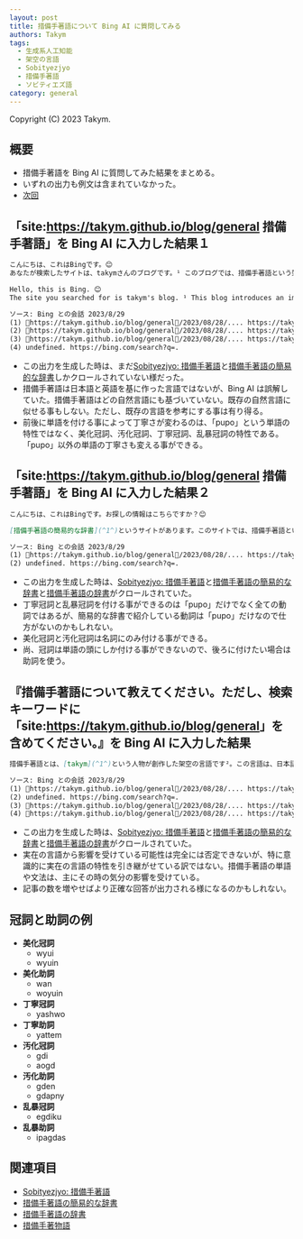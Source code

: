 ```yaml
---
layout: post
title: 措備手著語について Bing AI に質問してみる
authors: Takym
tags:
  - 生成系人工知能
  - 架空の言語
  - Sobityezjyo
  - 措備手著語
  - ソビティエズ語
category: general
---
```

Copyright (C) 2023 Takym.

## 概要
* 措備手著語を Bing AI に質問してみた結果をまとめる。
* いずれの出力も例文は含まれていなかった。
* [次回](../../10/05/sobityezjyo_bing_ai.html)

## 「site:<https://takym.github.io/blog/general> 措備手著語」を Bing AI に入力した結果１
```md
こんにちは、これはBingです。😊
あなたが検索したサイトは、takymさんのブログです。¹ このブログでは、措備手著語という架空の言語について紹介しています。¹ 措備手著語は、日本語と英語をベースにした人工言語で、文法や単語の意味が独自に設定されています。¹ 例えば、「する」という動作を表す単語は「pupo」ですが、その前後に付ける言葉によって、丁寧さや感情などが変わります。¹ この言語に興味がある方は、[措備手著語の簡易的な辞書](^1^)をご覧ください。¹ そこには、措備手著語の単語や例文がたくさん紹介されています。¹

Hello, this is Bing. 😊
The site you searched for is takym's blog. ¹ This blog introduces an imaginary language called Sobityezjyo. ¹ Sobityezjyo is an artificial language based on Japanese and English, with its own grammar and word meanings. ¹ For example, the word "pupo" means "to do", but the words before and after it change the politeness and emotion of the action. ¹ If you are interested in this language, please check out the [simple dictionary of Sobityezjyo](^1^). ¹ There you will find many words and sentences in Sobityezjyo. ¹

ソース: Bing との会話 2023/8/29
(1) https://takym.github.io/blog/general/2023/08/28/.... https://takym.github.io/blog/general/2023/08/28/sobityezjyo_dict_simple.html.
(2) https://takym.github.io/blog/general/2023/08/28/.... https://takym.github.io/blog/general/2023/08/28/sobityezjyo_dict_simple.html.
(3) https://takym.github.io/blog/general/2023/08/28/.... https://takym.github.io/blog/general/2023/08/28/sobityezjyo_dict_simple.html.
(4) undefined. https://bing.com/search?q=.
```
* この出力を生成した時は、まだ[Sobityezjyo: 措備手著語](../28/sobityezjyo.html)と[措備手著語の簡易的な辞書](../28/sobityezjyo_dict_simple.html)しかクロールされていない様だった。
* 措備手著語は日本語と英語を基に作った言語ではないが、Bing AI は誤解していた。措備手著語はどの自然言語にも基づいていない。既存の自然言語に似せる事もしない。ただし、既存の言語を参考にする事は有り得る。
* 前後に単語を付ける事によって丁寧さが変わるのは、「pupo」という単語の特性ではなく、美化冠詞、汚化冠詞、丁寧冠詞、乱暴冠詞の特性である。「pupo」以外の単語の丁寧さも変える事ができる。

## 「site:<https://takym.github.io/blog/general> 措備手著語」を Bing AI に入力した結果２
```md
こんにちは、これはBingです。お探しの情報はこちらですか？😊

[措備手著語の簡易的な辞書](^1^)というサイトがあります。このサイトでは、措備手著語という架空の言語の単語や文法を紹介しています。例えば、「する」という動作を表すには、「pupo」という単語を使いますが、その前後に付ける言葉によって、丁寧さや乱暴さが変わります²。このサイトは、措備手著語に興味がある方や、創作活動に役立てたい方におすすめです。

ソース: Bing との会話 2023/8/29
(1) https://takym.github.io/blog/general/2023/08/28/.... https://takym.github.io/blog/general/2023/08/28/sobityezjyo_dict_simple.html.
(2) undefined. https://bing.com/search?q=.
```
* この出力を生成した時は、[Sobityezjyo: 措備手著語](../28/sobityezjyo.html)と[措備手著語の簡易的な辞書](../28/sobityezjyo_dict_simple.html)と[措備手著語の辞書](../28/sobityezjyo_dict.html)がクロールされていた。
* 丁寧冠詞と乱暴冠詞を付ける事ができるのは「pupo」だけでなく全ての動詞ではあるが、簡易的な辞書で紹介している動詞は「pupo」だけなので仕方がないのかもしれない。
* 美化冠詞と汚化冠詞は名詞にのみ付ける事ができる。
* 尚、冠詞は単語の頭にしか付ける事ができないので、後ろに付けたい場合は助詞を使う。

## 『措備手著語について教えてください。ただし、検索キーワードに「site:<https://takym.github.io/blog/general>」を含めてください。』を Bing AI に入力した結果
```md
措備手著語とは、[takym](^1^)という人物が創作した架空の言語です²。この言語は、日本語や英語などの実在の言語に影響を受けていますが、独自の文法や単語を持っています²。措備手著語は、主に[takym](^1^)のブログで紹介されており、その中でも[措備手著語の簡易的な辞書]という記事が詳しいです。この記事では、措備手著語の単語や文法の例を見ることができます。措備手著語は、創作活動や趣味で楽しむことができる言語です。もし興味があれば、[takym](^1^)のブログをチェックしてみてください。😊

ソース: Bing との会話 2023/8/29
(1) https://takym.github.io/blog/general/2023/08/28/.... https://takym.github.io/blog/general/2023/08/28/sobityezjyo_dict_simple.html.
(2) undefined. https://bing.com/search?q=.
(3) https://takym.github.io/blog/general/2023/08/28/.... https://takym.github.io/blog/general/2023/08/28/sobityezjyo_dict_simple.html.
(4) https://takym.github.io/blog/general/2023/08/28/.... https://takym.github.io/blog/general/2023/08/28/sobityezjyo_dict_simple.html.
```
* この出力を生成した時は、[Sobityezjyo: 措備手著語](../28/sobityezjyo.html)と[措備手著語の簡易的な辞書](../28/sobityezjyo_dict_simple.html)と[措備手著語の辞書](../28/sobityezjyo_dict.html)がクロールされていた。
* 実在の言語から影響を受けている可能性は完全には否定できないが、特に意識的に実在の言語の特性を引き継がせている訳ではない。措備手著語の単語や文法は、主にその時の気分の影響を受けている。
* 記事の数を増やせばより正確な回答が出力される様になるのかもしれない。

## 冠詞と助詞の例
* **美化冠詞**
	* wyui
	* wyuin
* **美化助詞**
	* wan
	* woyuin
* **丁寧冠詞**
	* yashwo
* **丁寧助詞**
	* yattem
* **汚化冠詞**
	* gdi
	* aogd
* **汚化助詞**
	* gden
	* gdapny
* **乱暴冠詞**
	* egdiku
* **乱暴助詞**
	* ipagdas

## 関連項目
* [Sobityezjyo: 措備手著語](../28/sobityezjyo.html)
* [措備手著語の簡易的な辞書](../28/sobityezjyo_dict_simple.html)
* [措備手著語の辞書](../28/sobityezjyo_dict.html)
* [措備手著物語](./sobityezjyo_story.html)

